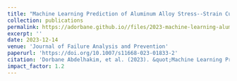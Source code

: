 ```yaml
---
title: "Machine Learning Prediction of Aluminum Alloy Stress--Strain Curves at Variable Temperatures with Failure Analysis"
collection: publications
permalink: https://adorbane.github.io//files/2023-machine-learning-aluminum-alloy.pdf
excerpt: ''
date: 2023-12-14
venue: 'Journal of Failure Analysis and Prevention'
paperurl: 'https://doi.org/10.1007/s11668-023-01833-2'
citation: 'Dorbane Abdelhakim, et al. (2023). &quot;Machine Learning Prediction of Aluminum Alloy Stress--Strain Curves at Variable Temperatures with Failure Analysis.&quot; <i>Journal of Failure Analysis and Prevention</i>, 1-16.'
impact_factor: 1.2
---
```

